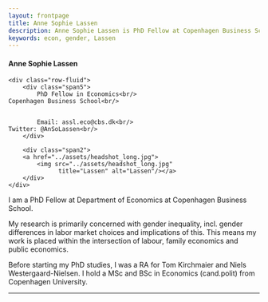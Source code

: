 ```yaml
---
layout: frontpage
title: Anne Sophie Lassen
description: Anne Sophie Lassen is PhD Fellow at Copenhagen Business School.
keywords: econ, gender, Lassen
---
```

<div class="container">
<h4><a name="Contact">Anne Sophie Lassen</a></h4>

    <div class="row-fluid">
        <div class="span5">
            PhD Fellow in Economics<br/>
	Copenhagen Business School<br/>


            Email: assl.eco@cbs.dk<br/>
	Twitter: @AnSoLassen<br/>
        </div>

        <div class="span2">
        <a href="../assets/headshot_long.jpg">
            <img src="../assets/headshot_long.jpg"
                  title="Lassen" alt="Lassen"/></a>
        </div>
    </div>
</div>

I am a PhD Fellow at Department of Economics at Copenhagen Business School. 

My research is primarily concerned with gender inequality, incl. gender differences in labor market choices and implications of this.
This means my work is placed within the intersection of labour, family economics and public economics. 

Before starting my PhD studies, I was a RA for Tom Kirchmaier and Niels Westergaard-Nielsen. 
I hold a MSc and BSc in Economics (cand.polit) from Copenhagen University.

---




